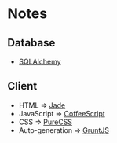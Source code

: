 Notes
=====

## Database

- [SQLAlchemy](http://docs.sqlalchemy.org)

## Client

- HTML => [Jade](http://jade-lang.com)
- JavaScript => [CoffeeScript](http://coffeescript.org)
- CSS => [PureCSS](http://purecss.io)
- Auto-generation => [GruntJS](http://gruntjs.com)
